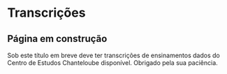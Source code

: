 #  Transcrições 

##  Página em construção 

Sob este título em breve deve ter transcrições de ensinamentos dados do Centro de Estudos Chanteloube disponível. Obrigado pela sua paciência. 
